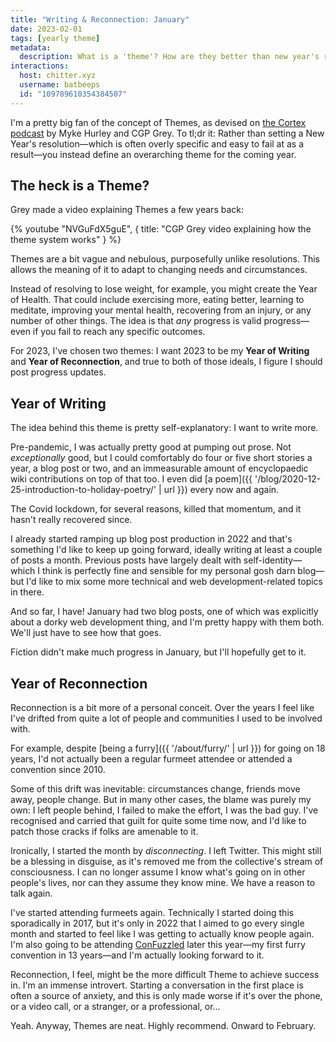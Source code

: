 ```yaml
---
title: "Writing & Reconnection: January"
date: 2023-02-01
tags: [yearly theme]
metadata:
  description: What is a 'theme'? How are they better than new year's resolutions? My themes for this year are...
interactions:
  host: chitter.xyz
  username: batbeeps
  id: "109789610354384507"
---
```


I'm a pretty big fan of the concept of Themes, as devised on [the Cortex podcast](https://www.relay.fm/cortex) by Myke Hurley and CGP Grey. To tl;dr it: Rather than setting a New Year's resolution—which is often overly specific and easy to fail at as a result—you instead define an overarching theme for the coming year.

## The heck is a Theme?

Grey made a video explaining Themes a few years back:

{% youtube "NVGuFdX5guE", { title: "CGP Grey video explaining how the theme system works" } %}

Themes are a bit vague and nebulous, purposefully unlike resolutions. This allows the meaning of it to adapt to changing needs and circumstances.

Instead of resolving to lose weight, for example, you might create the Year of Health. That could include exercising more, eating better, learning to meditate, improving your mental health, recovering from an injury, or any number of other things. The idea is that _any_ progress is valid progress—even if you fail to reach any specific outcomes.

For 2023, I've chosen two themes: I want 2023 to be my **Year of Writing** and **Year of Reconnection**, and true to both of those ideals, I figure I should post progress updates.

## Year of Writing

The idea behind this theme is pretty self-explanatory: I want to write more.

Pre-pandemic, I was actually pretty good at pumping out prose. Not _exceptionally_ good, but I could comfortably do four or five short stories a year, a blog post or two, and an immeasurable amount of encyclopaedic wiki contributions on top of that too. I even did [a poem]({{ '/blog/2020-12-25-introduction-to-holiday-poetry/' | url }}) every now and again.

The Covid lockdown, for several reasons, killed that momentum, and it hasn't really recovered since.

I already started ramping up blog post production in 2022 and that's something I'd like to keep up going forward, ideally writing at least a couple of posts a month. Previous posts have largely dealt with self-identity—which I think is perfectly fine and sensible for my personal gosh darn blog—but I'd like to mix some more technical and web development-related topics in there.

And so far, I have! January had two blog posts, one of which was explicitly about a dorky web development thing, and I'm pretty happy with them both. We'll just have to see how that goes.

Fiction didn't make much progress in January, but I'll hopefully get to it.

## Year of Reconnection

Reconnection is a bit more of a personal conceit. Over the years I feel like I've drifted from quite a lot of people and communities I used to be involved with.

For example, despite [being a furry]({{ '/about/furry/' | url }}) for going on 18 years, I'd not actually been a regular furmeet attendee or attended a convention since 2010.

Some of this drift was inevitable: circumstances change, friends move away, people change. But in many other cases, the blame was purely my own: I left people behind, I failed to make the effort, I was the bad guy. I've recognised and carried that guilt for quite some time now, and I'd like to patch those cracks if folks are amenable to it.

Ironically, I started the month by _disconnecting_. I left Twitter. This might still be a blessing in disguise, as it's removed me from the collective's stream of consciousness. I can no longer assume I know what's going on in other people's lives, nor can they assume they know mine. We have a reason to talk again.

I've started attending furmeets again. Technically I started doing this sporadically in 2017, but it's only in 2022 that I aimed to go every single month and started to feel like I was getting to actually know people again. I'm also going to be attending [ConFuzzled](https://confuzzled.org.uk/) later this year—my first furry convention in 13 years—and I'm actually looking forward to it.

Reconnection, I feel, might be the more difficult Theme to achieve success in. I'm an immense introvert. Starting a conversation in the first place is often a source of anxiety, and this is only made worse if it's over the phone, or a video call, or a stranger, or a professional, or...

Yeah. Anyway, Themes are neat. Highly recommend. Onward to February.
